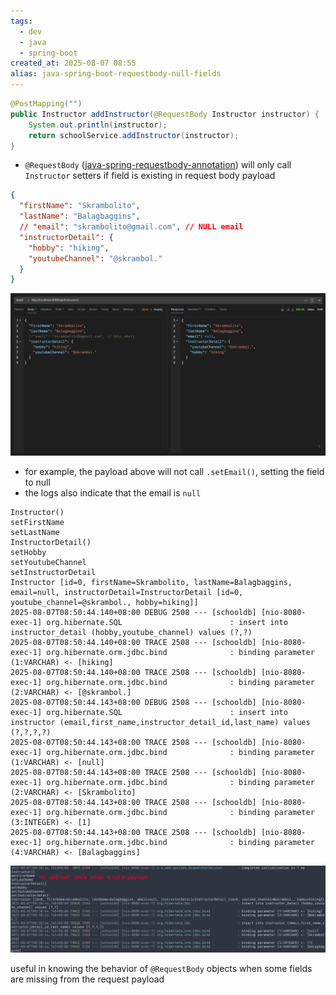 ```yaml
---
tags:
  - dev
  - java
  - spring-boot
created_at: 2025-08-07 08:55
alias: java-spring-boot-requestbody-null-fields
---
```

```java
@PostMapping("")
public Instructor addInstructor(@RequestBody Instructor instructor) {
	System.out.println(instructor);
	return schoolService.addInstructor(instructor);
}
```
- `@RequestBody` ([java-spring-requestbody-annotation](dev/java/spring/java-spring-requestbody-annotation.md)) will only call `Instructor` setters if field is existing in request body payload
```json
{
  "firstName": "Skrambolito",
  "lastName": "Balagbaggins",
  // "email": "skrambolito@gmail.com", // NULL email
  "instructorDetail": {
	"hobby": "hiking",
	"youtubeChannel": "@skrambol."
  }
}
```
![](attachments/Pasted%20image%2020250807090250.png)
- for example, the payload above will not call `.setEmail()`, setting the field to null
- the logs also indicate that the email is `null`
```log
Instructor()
setFirstName
setLastName
InstructorDetail()
setHobby
setYoutubeChannel
setInstructorDetail
Instructor [id=0, firstName=Skrambolito, lastName=Balagbaggins, email=null, instructorDetail=InstructorDetail [id=0, youtube_channel=@skrambol., hobby=hiking]]
2025-08-07T08:50:44.140+08:00 DEBUG 2508 --- [schooldb] [nio-8080-exec-1] org.hibernate.SQL                        : insert into instructor_detail (hobby,youtube_channel) values (?,?)
2025-08-07T08:50:44.140+08:00 TRACE 2508 --- [schooldb] [nio-8080-exec-1] org.hibernate.orm.jdbc.bind              : binding parameter (1:VARCHAR) <- [hiking]
2025-08-07T08:50:44.140+08:00 TRACE 2508 --- [schooldb] [nio-8080-exec-1] org.hibernate.orm.jdbc.bind              : binding parameter (2:VARCHAR) <- [@skrambol.]
2025-08-07T08:50:44.143+08:00 DEBUG 2508 --- [schooldb] [nio-8080-exec-1] org.hibernate.SQL                        : insert into instructor (email,first_name,instructor_detail_id,last_name) values (?,?,?,?)
2025-08-07T08:50:44.143+08:00 TRACE 2508 --- [schooldb] [nio-8080-exec-1] org.hibernate.orm.jdbc.bind              : binding parameter (1:VARCHAR) <- [null]
2025-08-07T08:50:44.143+08:00 TRACE 2508 --- [schooldb] [nio-8080-exec-1] org.hibernate.orm.jdbc.bind              : binding parameter (2:VARCHAR) <- [Skrambolito]
2025-08-07T08:50:44.143+08:00 TRACE 2508 --- [schooldb] [nio-8080-exec-1] org.hibernate.orm.jdbc.bind              : binding parameter (3:INTEGER) <- [1]
2025-08-07T08:50:44.143+08:00 TRACE 2508 --- [schooldb] [nio-8080-exec-1] org.hibernate.orm.jdbc.bind              : binding parameter (4:VARCHAR) <- [Balagbaggins]
```
![](../../../attachments/Pasted%20image%2020250807085404.png)

useful in knowing the behavior of `@RequestBody` objects when some fields are missing from the request payload